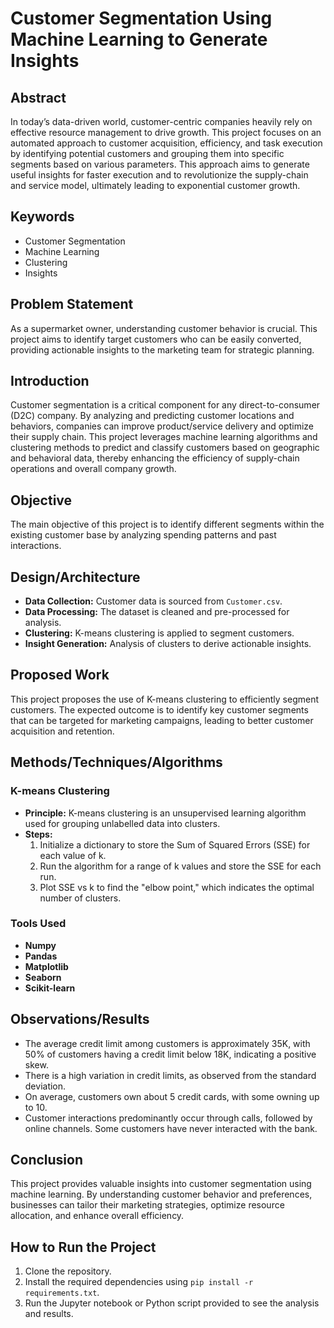 # Customer Segmentation Using Machine Learning to Generate Insights

## Abstract
In today’s data-driven world, customer-centric companies heavily rely on effective resource management to drive growth. This project focuses on an automated approach to customer acquisition, efficiency, and task execution by identifying potential customers and grouping them into specific segments based on various parameters. This approach aims to generate useful insights for faster execution and to revolutionize the supply-chain and service model, ultimately leading to exponential customer growth.

## Keywords
- Customer Segmentation
- Machine Learning
- Clustering
- Insights

## Problem Statement
As a supermarket owner, understanding customer behavior is crucial. This project aims to identify target customers who can be easily converted, providing actionable insights to the marketing team for strategic planning.

## Introduction
Customer segmentation is a critical component for any direct-to-consumer (D2C) company. By analyzing and predicting customer locations and behaviors, companies can improve product/service delivery and optimize their supply chain. This project leverages machine learning algorithms and clustering methods to predict and classify customers based on geographic and behavioral data, thereby enhancing the efficiency of supply-chain operations and overall company growth.

## Objective
The main objective of this project is to identify different segments within the existing customer base by analyzing spending patterns and past interactions.

## Design/Architecture
- **Data Collection:** Customer data is sourced from `Customer.csv`.
- **Data Processing:** The dataset is cleaned and pre-processed for analysis.
- **Clustering:** K-means clustering is applied to segment customers.
- **Insight Generation:** Analysis of clusters to derive actionable insights.

## Proposed Work
This project proposes the use of K-means clustering to efficiently segment customers. The expected outcome is to identify key customer segments that can be targeted for marketing campaigns, leading to better customer acquisition and retention.

## Methods/Techniques/Algorithms

### K-means Clustering
- **Principle:** K-means clustering is an unsupervised learning algorithm used for grouping unlabelled data into clusters.
- **Steps:**
  1. Initialize a dictionary to store the Sum of Squared Errors (SSE) for each value of k.
  2. Run the algorithm for a range of k values and store the SSE for each run.
  3. Plot SSE vs k to find the "elbow point," which indicates the optimal number of clusters.

### Tools Used
- **Numpy**
- **Pandas**
- **Matplotlib**
- **Seaborn**
- **Scikit-learn**

## Observations/Results
- The average credit limit among customers is approximately 35K, with 50% of customers having a credit limit below 18K, indicating a positive skew.
- There is a high variation in credit limits, as observed from the standard deviation.
- On average, customers own about 5 credit cards, with some owning up to 10.
- Customer interactions predominantly occur through calls, followed by online channels. Some customers have never interacted with the bank.

## Conclusion
This project provides valuable insights into customer segmentation using machine learning. By understanding customer behavior and preferences, businesses can tailor their marketing strategies, optimize resource allocation, and enhance overall efficiency.

## How to Run the Project
1. Clone the repository.
2. Install the required dependencies using `pip install -r requirements.txt`.
3. Run the Jupyter notebook or Python script provided to see the analysis and results.


